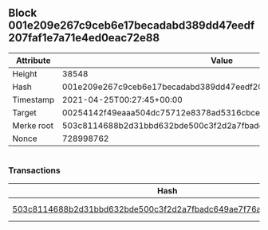 ## Block 001e209e267c9ceb6e17becadabd389dd47eedf207faf1e7a71e4ed0eac72e88

Attribute | Value
--- | ---
Height | 38548
Hash | 001e209e267c9ceb6e17becadabd389dd47eedf207faf1e7a71e4ed0eac72e88
Timestamp | 2021-04-25T00:27:45+00:00
Target | 00254142f49eaaa504dc75712e8378ad5316cbcead634704b3734b6271167cc4
Merke root | 503c8114688b2d31bbd632bde500c3f2d2a7fbadc649ae7f76a665d6c5ff32d1
Nonce | 728998762

```

```

### Transactions

Hash | Amount
--- | ---
[503c8114688b2d31bbd632bde500c3f2d2a7fbadc649ae7f76a665d6c5ff32d1](503c8114688b2d31bbd632bde500c3f2d2a7fbadc649ae7f76a665d6c5ff32d1.md) | 10.00000000 SKEPTI 
